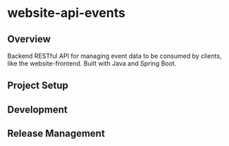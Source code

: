 # website-api-events

## Overview
Backend RESTful API for managing event data to be consumed by clients, like the website-frontend.  Built with Java and Spring Boot.

## Project Setup

## Development

## Release Management
